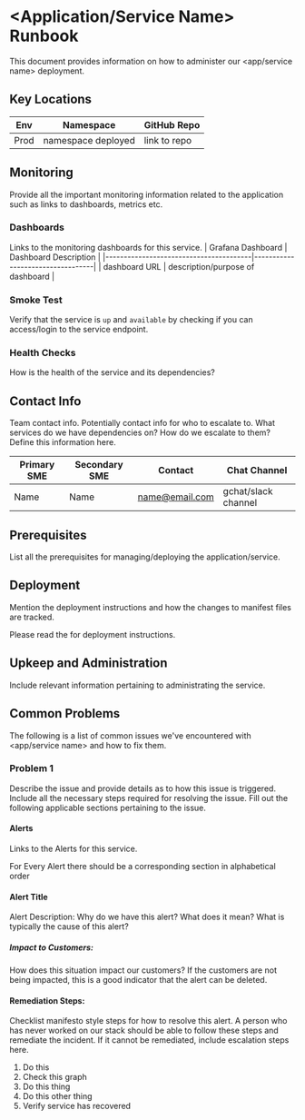 # <Application/Service Name> Runbook

This document provides information on how to administer our <app/service name>
deployment.

## Key Locations
| Env                                    | Namespace                                                    | GitHub Repo                        |
|----------------------------------------|-----------------------------------------------------------------------------------------------------------|-------------------------------|
| Prod                        | namespace deployed                                                                            | link to repo                        |  

## Monitoring
Provide all the important monitoring information related to the application such as links to dashboards, metrics etc.

### Dashboards
Links to the monitoring dashboards for this service.
| Grafana Dashboard                                    | Dashboard Description                                                    |
|----------------------------------------|----------------------------------|
| dashboard URL                        | description/purpose of dashboard    |

### Smoke Test
Verify that the service is `up` and `available` by checking if you can access/login to the service endpoint.

### Health Checks
How is the health of the service and its dependencies?

## Contact Info
Team contact info.  Potentially contact info for who to escalate to.  What services do we have dependencies on?  How do we escalate to them?  Define this information here.

| Primary SME                                    | Secondary SME                                                                                                     | Contact                        | Chat Channel |
|----------------------------------------|-----------------------------------------------------------------------------------------------------------|-------------------------------|-----------------------------|
| Name                        | Name                                                                            | <name@email.com>                         |   gchat/slack channel   |

## Prerequisites

List all the prerequisites for managing/deploying the application/service.

## Deployment

Mention the deployment instructions and how the changes to manifest files are tracked.

Please read the <insert link to documentation> for deployment instructions.

## Upkeep and Administration
Include relevant information pertaining to administrating the service.

## Common Problems
The following is a list of common issues we've encountered with <app/service name> and
how to fix them.

### Problem 1
Describe the issue and provide details as to how this issue is triggered. Include all the necessary steps required for resolving the issue. Fill out the following applicable sections pertaining to the issue.

#### Alerts
Links to the Alerts for this service.

For Every Alert there should be a corresponding section in alphabetical order

#### Alert Title
Alert Description:  Why do we have this alert?  What does it mean?  What is typically the cause of this alert?

##### Impact to Customers:
How does this situation impact our customers?  If the customers are not being impacted, this is a good indicator that the alert can be deleted.

#### Remediation Steps:
Checklist manifesto style steps for how to resolve this alert.  A person who has never worked on our stack should be able to follow these steps and remediate the incident.  If it cannot be remediated, include escalation steps here.
 1. Do this
 2. Check this graph
 3. Do this thing
 4. Do this other thing
 5. Verify service has recovered


